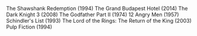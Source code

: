 The Shawshank Redemption (1994)
The Grand Budapest Hotel (2014)
The Dark Knight 3 (2008)
The Godfather Part II (1974)
12 Angry Men (1957)
Schindler's List (1993)
The Lord of the Rings: The Return of the King (2003)
Pulp Fiction (1994)
